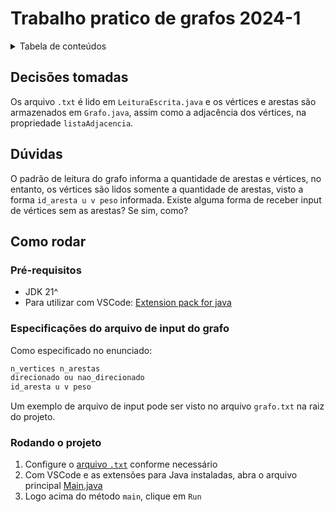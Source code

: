 # Trabalho pratico de grafos 2024-1

<details>
  <summary>Tabela de conteúdos</summary>
  <ol>
    <li>
      <a href="#decisões-tomadas">Decisões do projeto</a>
    </li>
    <li>
      <a href="#como-rodar">Como rodar</a>
      <ul>
        <li><a href="#pré-requisitos">Pré-requisitos</a></li>
        <li><a href="#especificações-do-arquivo-de-input-do-grafo">Especificações do arquivo de input do grafo</a></li>
        <li><a href="#rodando-o-projeto">Rodando o projeto</a></li>
      </ul>
    </li>
  </ol>
</details>

## Decisões tomadas

Os arquivo `.txt` é lido em `LeituraEscrita.java` e os vértices e arestas são armazenados em `Grafo.java`, assim como a adjacência dos vértices, na propriedade `listaAdjacencia`.

## Dúvidas

O padrão de leitura do grafo informa a quantidade de arestas e vértices, no entanto, os vértices são lidos somente a quantidade de arestas, visto a forma `id_aresta u v peso` informada. Existe alguma forma de receber input de vértices sem as arestas? Se sim, como?

## Como rodar

### Pré-requisitos

- JDK 21^
- Para utilizar com VSCode: [Extension pack for java](https://marketplace.visualstudio.com/items?itemName=vscjava.vscode-java-pack)

### Especificações do arquivo de input do grafo

Como especificado no enunciado:

```txt
n_vertices n_arestas
direcionado ou nao_direcionado
id_aresta u v peso
```

Um exemplo de arquivo de input pode ser visto no arquivo `grafo.txt` na raiz do projeto.

### Rodando o projeto

1. Configure o [arquivo `.txt`](#especificações-do-arquivo-de-input-do-grafo) conforme necessário
2. Com VSCode e as extensões para Java instaladas, abra o arquivo principal [Main.java](./src/Main.java)
3. Logo acima do método `main`, clique em `Run`
  